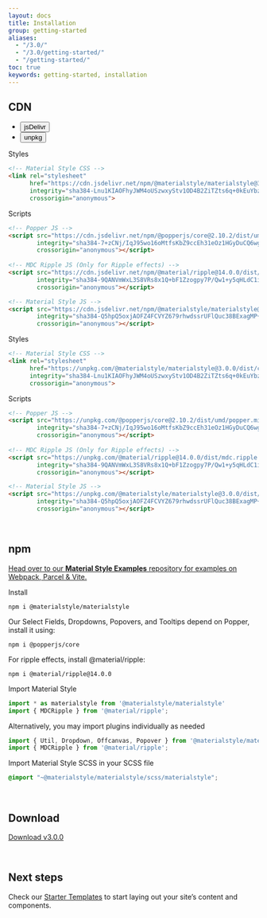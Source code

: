 ```yaml
---
layout: docs
title: Installation
group: getting-started
aliases:
  - "/3.0/"
  - "/3.0/getting-started/"
  - "/getting-started/"
toc: true
keywords: getting-started, installation
---
```


## CDN

<ul class="nav nav-tabs" id="cdn-tab" role="tablist">
  <li class="nav-item" role="presentation">
    <button class="nav-link active" id="jsdelivr-tab" data-bs-toggle="tab" data-bs-target="#jsdelivr" type="button" role="tab" aria-controls="jsdelivr" aria-selected="true">
    jsDelivr
    <span class="ripple-surface"></span>
    </button>
  </li>
  <li class="nav-item" role="presentation">
    <button class="nav-link" id="unpkg-tab" data-bs-toggle="tab" data-bs-target="#unpkg" type="button" role="tab" aria-controls="unpkg" aria-selected="false">
    unpkg
    <span class="ripple-surface"></span>
    </button>
  </li>
</ul>
<div class="tab-content" id="cdn-tab-content">
  <div class="tab-pane fade show active pt-2" id="jsdelivr" role="tabpanel" aria-labelledby="jsdelivr-tab" tabindex="0">
  
  Styles
  ```html
  <!-- Material Style CSS -->
  <link rel="stylesheet"
        href="https://cdn.jsdelivr.net/npm/@materialstyle/materialstyle@3.0.0/dist/css/materialstyle.min.css" 
        integrity="sha384-Lnu1KIAOFhyJWM4oUSzwxyStv1OD4B2ZiTZts6q+0kEuYbz7owWW1K4zyMFI8Kb5" 
        crossorigin="anonymous">
  ```
  
  Scripts
  ```html
  <!-- Popper JS -->
  <script src="https://cdn.jsdelivr.net/npm/@popperjs/core@2.10.2/dist/umd/popper.min.js" 
          integrity="sha384-7+zCNj/IqJ95wo16oMtfsKbZ9ccEh31eOz1HGyDuCQ6wgnyJNSYdrPa03rtR1zdB" 
          crossorigin="anonymous"></script>
          
  <!-- MDC Ripple JS (Only for Ripple effects) -->
  <script src="https://cdn.jsdelivr.net/npm/@material/ripple@14.0.0/dist/mdc.ripple.min.js"
          integrity="sha384-9QANVmWxL3S8VRs8x1Q+bF1Zzogpy7P/Qw1+y5qHLdC1ig0EuoHg9VbB1SXyecdZ"
          crossorigin="anonymous"></script>
  
  <!-- Material Style JS -->
  <script src="https://cdn.jsdelivr.net/npm/@materialstyle/materialstyle@3.0.0/dist/js/materialstyle.min.js" 
          integrity="sha384-Q5hpQ5oxjAOFZ4FCVYZ679rhwdssrUFlQuc38BExagMP+344TVLBb/3zKGhMBSES" 
          crossorigin="anonymous"></script>
  ```
  </div>
  
  <div class="tab-pane fade pt-2" id="unpkg" role="tabpanel" aria-labelledby="unpkg-tab" tabindex="0">
  
  Styles
  ```html
  <!-- Material Style CSS -->
  <link rel="stylesheet"
        href="https://unpkg.com/@materialstyle/materialstyle@3.0.0/dist/css/materialstyle.min.css" 
        integrity="sha384-Lnu1KIAOFhyJWM4oUSzwxyStv1OD4B2ZiTZts6q+0kEuYbz7owWW1K4zyMFI8Kb5" 
        crossorigin="anonymous">
  ```
  
  Scripts
  ```html
  <!-- Popper JS -->
  <script src="https://unpkg.com/@popperjs/core@2.10.2/dist/umd/popper.min.js" 
          integrity="sha384-7+zCNj/IqJ95wo16oMtfsKbZ9ccEh31eOz1HGyDuCQ6wgnyJNSYdrPa03rtR1zdB" 
          crossorigin="anonymous"></script>
          
  <!-- MDC Ripple JS (Only for Ripple effects) -->
  <script src="https://unpkg.com/@material/ripple@14.0.0/dist/mdc.ripple.min.js"
          integrity="sha384-9QANVmWxL3S8VRs8x1Q+bF1Zzogpy7P/Qw1+y5qHLdC1ig0EuoHg9VbB1SXyecdZ"
          crossorigin="anonymous"></script>
  
  <!-- Material Style JS -->
  <script src="https://unpkg.com/@materialstyle/materialstyle@3.0.0/dist/js/materialstyle.min.js" 
          integrity="sha384-Q5hpQ5oxjAOFZ4FCVYZ679rhwdssrUFlQuc38BExagMP+344TVLBb/3zKGhMBSES" 
          crossorigin="anonymous"></script>
  ```
  </div>
</div>

<br>

## npm

<a target="_blank" href="https://github.com/materialstyle/materialstyle-examples" class="text-decoration-none text-dark">
  <div class="d-flex align-items-center callout primary my-4 rounded-3 overflow-hidden">
    <div class="d-flex align-items-center align-self-stretch callout-icon p-3 fs-4">
      <i class="bi bi-box-arrow-up-right"></i>
    </div>
    <div class="flex-grow-1 p-3 text-body">
      Head over to our <b>Material Style Examples</b> repository for examples on Webpack, Parcel & Vite.
    </div>
  </div>
</a>

Install

```console
npm i @materialstyle/materialstyle
```

Our Select Fields, Dropdowns, Popovers, and Tooltips depend on Popper, install it using:

```console
npm i @popperjs/core
```

For ripple effects, install @material/ripple:

```console
npm i @material/ripple@14.0.0
```

Import Material Style

```javascript
import * as materialstyle from '@materialstyle/materialstyle'
import { MDCRipple } from '@material/ripple';
```

Alternatively, you may import plugins individually as needed

```javascript
import { Util, Dropdown, Offcanvas, Popover } from '@materialstyle/materialstyle';
import { MDCRipple } from '@material/ripple';
```

Import Material Style SCSS in your SCSS file

```scss
@import "~@materialstyle/materialstyle/scss/materialstyle";
```

<br>

## Download

<a class="btn btn-tertiary btn-lg rounded-pill" 
   href="https://github.com/materialstyle/materialstyle/releases/download/v3.0.0/materialstyle-3.0.0-dist.zip" download>
  Download v3.0.0
</a>

<br>
    
## Next steps
Check our <a class="link-theme text-decoration-none" href="/materialstyle/3.0/getting-started/starter-templates/">Starter Templates</a> to start laying out your site’s content and components.
